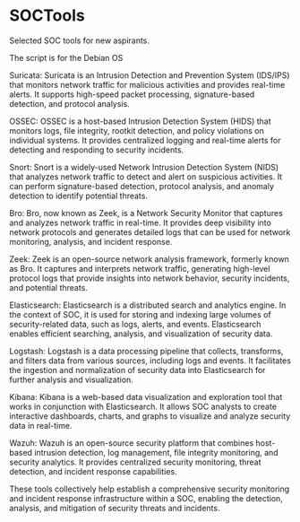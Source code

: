 # SOCTools
Selected SOC tools for new aspirants.

The script is for the Debian OS

Suricata: Suricata is an Intrusion Detection and Prevention System (IDS/IPS) that monitors network traffic for malicious activities and provides real-time alerts. It supports high-speed packet processing, signature-based detection, and protocol analysis.

OSSEC: OSSEC is a host-based Intrusion Detection System (HIDS) that monitors logs, file integrity, rootkit detection, and policy violations on individual systems. It provides centralized logging and real-time alerts for detecting and responding to security incidents.

Snort: Snort is a widely-used Network Intrusion Detection System (NIDS) that analyzes network traffic to detect and alert on suspicious activities. It can perform signature-based detection, protocol analysis, and anomaly detection to identify potential threats.

Bro: Bro, now known as Zeek, is a Network Security Monitor that captures and analyzes network traffic in real-time. It provides deep visibility into network protocols and generates detailed logs that can be used for network monitoring, analysis, and incident response.

Zeek: Zeek is an open-source network analysis framework, formerly known as Bro. It captures and interprets network traffic, generating high-level protocol logs that provide insights into network behavior, security incidents, and potential threats.

Elasticsearch: Elasticsearch is a distributed search and analytics engine. In the context of SOC, it is used for storing and indexing large volumes of security-related data, such as logs, alerts, and events. Elasticsearch enables efficient searching, analysis, and visualization of security data.

Logstash: Logstash is a data processing pipeline that collects, transforms, and filters data from various sources, including logs and events. It facilitates the ingestion and normalization of security data into Elasticsearch for further analysis and visualization.

Kibana: Kibana is a web-based data visualization and exploration tool that works in conjunction with Elasticsearch. It allows SOC analysts to create interactive dashboards, charts, and graphs to visualize and analyze security data in real-time.

Wazuh: Wazuh is an open-source security platform that combines host-based intrusion detection, log management, file integrity monitoring, and security analytics. It provides centralized security monitoring, threat detection, and incident response capabilities.

These tools collectively help establish a comprehensive security monitoring and incident response infrastructure within a SOC, enabling the detection, analysis, and mitigation of security threats and incidents.
